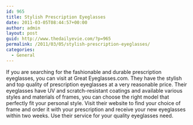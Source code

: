 ```yaml
---
id: 965
title: Stylish Prescription Eyeglasses
date: 2011-03-05T08:44:57+00:00
author: admin
layout: post
guid: http://www.thedailyevie.com/?p=965
permalink: /2011/03/05/stylish-prescription-eyeglasses/
categories:
  - General
---
```

If you are searching for the fashionable and durable prescription eyeglasses, you can visit at Great Eyeglasses.com. They have the stylish and top quality of prescription eyeglasses at a very reasonable price. Their eyeglasses have UV and scratch-resistant coatings and available various styles and materials of frames, you can choose the right model that perfectly fit your personal style. Visit their website to find your choice of frame and order it with your prescription and receive your new eyeglasses within two weeks. Use their service for your quality eyeglasses need.